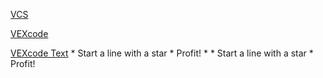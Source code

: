<a href="https://drive.google.com/uc?export=download&id=1el0W9BTPha_vvOYGJazfObvz8sH5B4wv"> VCS </a>
<p></p>
<a href="https://link.vex.com/vexcode-v5blocks-windows"> VEXcode </a>
<p></p>
<a href="https://link.vex.com/vexcode-v5text-windows"> VEXcode Text</a>
* Start a line with a star
* Profit!
* * Start a line with a star
* Profit!
